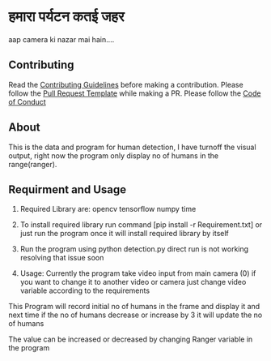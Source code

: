 # हमारा पर्यटन कतई जहर
aap camera ki nazar mai hain....

## Contributing

Read the [Contributing Guidelines](https://github.com/Abhinaay/Hamara-Paryatan-Katai-Jahar/blob/master/CONTRIBUTING.md) before making a contribution. Please follow the [Pull Request Template](https://github.com/Abhinaay/Hamara-Paryatan-Katai-Jahar/blob/master/PULL_REQUEST_TEMPLATE.md) while making a PR. Please follow the [Code of Conduct](https://github.com/Abhinaay/Hamara-Paryatan-Katai-Jahar/blob/master/CODE_OF_CONDUCT.md)

## About

This is the data and program for human detection, I have turnoff the visual output, right now the program only display no of humans in the range(ranger).

## Requirment and Usage

1) Required Library are:
  opencv
  tensorflow
  numpy
  time

2) To install required library run command [pip install -r Requirement.txt]
   or just run the program once it will install required library by itself

3) Run the program using python detection.py direct run is not working resolving that issue soon

4) Usage:
  Currently the program take video input from main camera (0) if you want to change it to another video or camera just change video variable according to the requirements

  This Program will record initial no of humans in the frame and display it and next time if the no of humans decrease or increase by 3 it will update the no of humans

  The value can be increased or decreased by changing Ranger variable in the program
